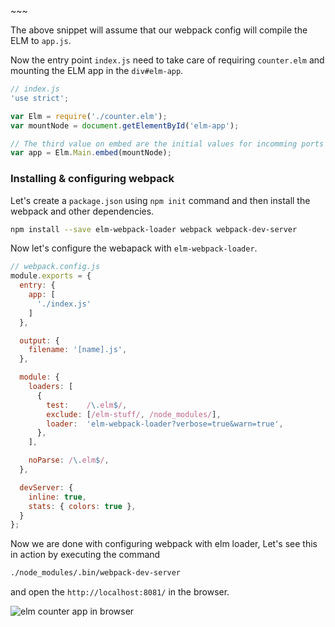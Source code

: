<!--


---
 'ELM : Getting started and bundling with webpack'
excerpt: "Setup ELM project with webpack bundling"
date: 2017-06-12 00:00:00 IST
updated: 2017-06-12 00:00:00 IST
categories: elm
tags: elm, webpack
image: https://s3.ap-south-1.amazonaws.com/revathskumar-blog-images/2017/elm-webpack/elm-install.png
---
[ELM lang](http://elm-lang.org) is a new language to write reliable web apps which will generate javascript with performance in focus and no runtime exceptions. To get started we need to go through the [The Elm Architecture](https://guide.elm-lang.org/architecture/) and understand the basic pattern of `Model`, `Update` and `View`.

Once we were done we can start with playing with some snippets. In this post, we will cover 
* How to setup ELM
* How to start playing with a **Hello world** example.
* How to bundle your app with webpack.

## Installing ELM

If ELM is not installed in your system, the easiest way to install ELM is installing it from `npm`.

~~~sh
npm install -g elm elm-live
~~~

[elm](http://npm.im/elm) will install `elm-package`, `elm-reactor`, `elm-make` & `elm-repl` and [elm-live](https://github.com/tomekwi/elm-live)
is a flexible dev server with live reloading.

![elm install]({{ page.image }})

## Setup ELM project

Since we have ELM installed in the system now, we can get started with installing the elm dependencies using `elm package` in an empty directory.

~~~sh
elm package install
~~~

This will install `elm-lang/core`, `elm-lang/virtual-dom` & `elm-lang/html`. Also this command will generate a `elm-package.json` file.

![elm package install](https://s3.ap-south-1.amazonaws.com/revathskumar-blog-images/2017/elm-webpack/elm-packge-install.png)

A sample `elm-package.json` will look like the one below.

```json
// elm-package.json
{
    "version": "1.0.0",
    "summary": "helpful summary of your project, less than 80 characters",
    "repository": "https://github.com/user/project.git",
    "license": "BSD3",
    "source-directories": [
        "."
    ],
    "exposed-modules": [],
    "dependencies": {
        "elm-lang/core": "5.1.1 <= v < 6.0.0",
        "elm-lang/html": "2.0.0 <= v < 3.0.0"
    },
    "elm-version": "0.18.0 <= v < 0.19.0"
}
```

Now, let's write a ELM program to show **Hello World**.

~~~elm
-- index.elm
import Html exposing (..)
import Html.Attributes exposing (..)

main = span [class "welcome"] [text "Hello World"]
~~~

Now, let's run `elm reactor` and open `http://localhost:8000/` see its running in the browser.

![elm in browser](https://s3.ap-south-1.amazonaws.com/revathskumar-blog-images/2017/elm-webpack/elm-hello-world.png)

We can run `elm live` if we need the live reload for our development.

The hello world example have on `View` part in the basic ELM pattern. Let's look into another example 
which has a `Model` & `Update`.

~~~elm
-- counter.elm
import Html exposing (..)
import Html.Events exposing (onClick)

type alias Model = Int
type Action = NoOp | Inc | Dec

update : Action -> Model -> ( Model, Cmd Action)
update action model =
  case action of
    NoOp -> (model, Cmd.none)
    Inc -> (model + 1, Cmd.none)
    Dec -> (model - 1, Cmd.none)

view : Model -> Html Action
view model =
  div [] [
    div [] [text "Counter"],
    div [] [text ("From model :: " ++ (toString model))],
    div [] [
      button [onClick Dec] [text "-"],
      span [] [text (toString model)],
      button [onClick Inc] [text "+"]
    ]
  ]

init : ( Model, Cmd Action )
init =
  (0, Cmd.none)

subscriptions : Model -> Sub Action
subscriptions model =
  Sub.none

main =
  Html.program {init = init, update = update, view = view, subscriptions = subscriptions}

~~~

Now we know how to run small ELM program, but when it comes to a real project we will be using bundling tools like
`webpack`. Next, we will look into how we can bundle a ELM program with **webpack**. We will use the same counter program
to bundle and run with webpack.

## Bundling with Webpack

We will start with setting up a `index.html` & the entry point `index.js`

~~~html
<!--index.html-->

<html>
  <head>
    <title>ELM Counter</title>
    <meta name="viewport" content="width=device-width, initial-scale=1.0">
  

  <link rel="stylesheet" href="./css/bootstrap.css">
  <link rel="stylesheet" href="./css/bootstrap.grid.css">
  <link rel="stylesheet" href="./css/bootstrap.min.css">
  <link rel="stylesheet" href="./css/bootstrap-reboot.min.css">
  <link rel="stylesheet" href="./css/bootstrap.css.map">
  <link rel="stylesheet" href="./css/blog-home.css">
  <link rel="stylesheet" href="./css/prism.css">
  <script async defer src="./css/prism.js"></script></head>
  <body>
    <div id="elm-app"></div>
    <script async src="app.js"></script>
  </body>
</html>
~~~

The above snippet will assume that our webpack config will compile the ELM to `app.js`.

Now the entry point `index.js` need to take care of requiring `counter.elm` and mounting the ELM app
in the `div#elm-app`.

~~~js
// index.js
'use strict';

var Elm = require('./counter.elm');
var mountNode = document.getElementById('elm-app');

// The third value on embed are the initial values for incomming ports into Elm
var app = Elm.Main.embed(mountNode);
~~~

### Installing & configuring webpack 

Let's create a `package.json` using `npm init` command and then install the webpack and other dependencies.

~~~sh
npm install --save elm-webpack-loader webpack webpack-dev-server
~~~

Now let's configure the webapack with `elm-webpack-loader`.

~~~js
// webpack.config.js
module.exports = {
  entry: {
    app: [
      './index.js'
    ]
  },

  output: {
    filename: '[name].js',
  },

  module: {
    loaders: [
      {
        test:    /\.elm$/,
        exclude: [/elm-stuff/, /node_modules/],
        loader:  'elm-webpack-loader?verbose=true&warn=true',
      },
    ],

    noParse: /\.elm$/,
  },

  devServer: {
    inline: true,
    stats: { colors: true },
  }
};
~~~

Now we are done with configuring webpack with elm loader, Let's see this in action by executing the command

~~~sh
./node_modules/.bin/webpack-dev-server
~~~

and open the `http://localhost:8081/` in the browser.

![elm counter app in browser](https://s3.ap-south-1.amazonaws.com/revathskumar-blog-images/2017/elm-webpack/elm-counter-webpack.png)
